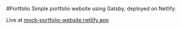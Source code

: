 #Portfolio
Simple portfolio website using Gatsby, deployed on Netlify.

Live at [mock-portfolio-website.netlify.app](https://mock-portfolio-website.netlify.app)
